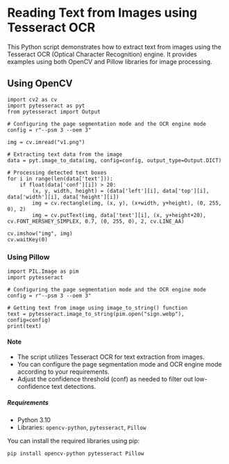 # Reading Text from Images using Tesseract OCR

This Python script demonstrates how to extract text from images using the Tesseract OCR (Optical Character Recognition) engine.
It provides examples using both OpenCV and Pillow libraries for image processing.

## Using OpenCV
```
import cv2 as cv
import pytesseract as pyt
from pytesseract import Output

# Configuring the page segmentation mode and the OCR engine mode
config = r"--psm 3 --oem 3"

img = cv.imread("v1.png")

# Extracting text data from the image
data = pyt.image_to_data(img, config=config, output_type=Output.DICT)

# Processing detected text boxes
for i in range(len(data['text'])):
    if float(data['conf'][i]) > 20:
        (x, y, width, height) = (data['left'][i], data['top'][i], data['width'][i], data['height'][i])
        img = cv.rectangle(img, (x, y), (x+width, y+height), (0, 255, 0), 2)
        img = cv.putText(img, data['text'][i], (x, y+height+20), cv.FONT_HERSHEY_SIMPLEX, 0.7, (0, 255, 0), 2, cv.LINE_AA)

cv.imshow("img", img)
cv.waitKey(0)
```

### Using Pillow
```
import PIL.Image as pim
import pytesseract

# Configuring the page segmentation mode and the OCR engine mode
config = r"--psm 3 --oem 3"

# Getting text from image using image_to_string() function
text = pytesseract.image_to_string(pim.open("sign.webp"), config=config)
print(text)
```

#### Note

- The script utilizes Tesseract OCR for text extraction from images.
- You can configure the page segmentation mode and OCR engine mode according to your requirements.
- Adjust the confidence threshold (conf) as needed to filter out low-confidence text detections.

##### Requirements

- Python 3.10
- Libraries: `opencv-python`, `pytesseract`, `Pillow`

You can install the required libraries using pip:

```bash
pip install opencv-python pytesseract Pillow
